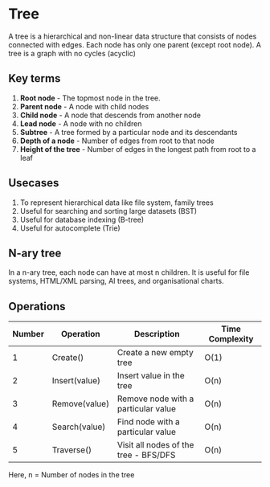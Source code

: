 # Tree

A tree is a hierarchical and non-linear data structure that consists of nodes connected with edges. 
Each node has only one parent (except root node). A tree is a graph with no cycles (acyclic)

## Key terms

1. **Root node** - The topmost node in the tree.
2. **Parent node** - A node with child nodes
3. **Child node** - A node that descends from another node
4. **Lead node** - A node with no children
5. **Subtree** - A tree formed by a particular node and its descendants
6. **Depth of a node** - Number of edges from root to that node
7. **Height of the tree** - Number of edges in the longest path from root to a leaf 

## Usecases

1. To represent hierarchical data like file system, family trees
2. Useful for searching and sorting large datasets (BST)
3. Useful for database indexing (B-tree)
4. Useful for autocomplete (Trie)

## N-ary tree

In a n-ary tree, each node can have at most n children. It is useful for file systems, HTML/XML parsing, AI trees, and organisational charts.

## Operations

| Number | Operation | Description | Time Complexity |
| -- | -- | -- | -- |
| 1 | Create() | Create a new empty tree | O(1) |
| 2 | Insert(value) | Insert value in the tree | O(n) |
| 3 | Remove(value) | Remove node with a particular value | O(n) |
| 4 | Search(value) | Find node with a particular value | O(n) |
| 5 | Traverse() | Visit all nodes of the tree - BFS/DFS | O(n) |

Here, n = Number of nodes in the tree

